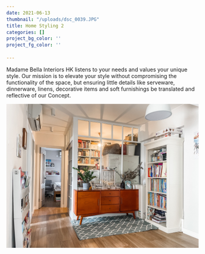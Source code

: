 ```yaml
---
date: 2021-06-13
thumbnail: "/uploads/dsc_0039.JPG"
title: Home Styling 2
categories: []
project_bg_color: ''
project_fg_color: ''

---
```

Madame Bella Interiors HK listens to your needs and values your unique style. Our mission is to elevate your style without compromising the functionality of the space, but ensuring little details like serveware, dinnerware, linens, decorative items and soft furnishings be translated and reflective of our Concept.

![](/uploads/img_1081.JPG)